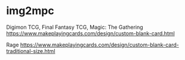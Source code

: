 # img2mpc
Digimon TCG, Final Fantasy TCG, Magic: The Gathering
https://www.makeplayingcards.com/design/custom-blank-card.html

Rage
https://www.makeplayingcards.com/design/custom-blank-card-traditional-size.html
